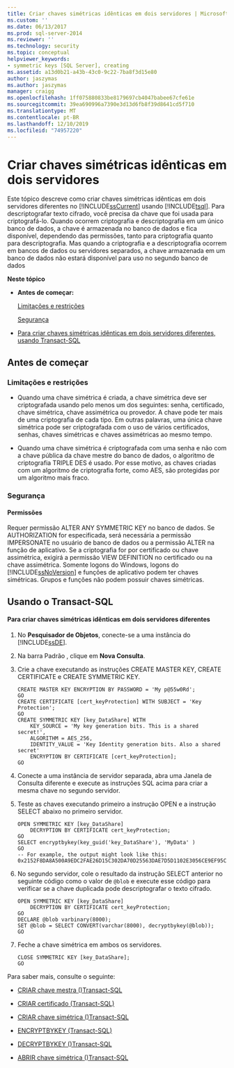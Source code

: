```yaml
---
title: Criar chaves simétricas idênticas em dois servidores | Microsoft Docs
ms.custom: ''
ms.date: 06/13/2017
ms.prod: sql-server-2014
ms.reviewer: ''
ms.technology: security
ms.topic: conceptual
helpviewer_keywords:
- symmetric keys [SQL Server], creating
ms.assetid: a13d0b21-a43b-43c0-9c22-7ba8f3d15e80
author: jaszymas
ms.author: jaszymas
manager: craigg
ms.openlocfilehash: 1ff075880833be8179697cb4047babee67cfe61e
ms.sourcegitcommit: 39ea690996a7390e3d13d6fb8f39d8641cd5f710
ms.translationtype: MT
ms.contentlocale: pt-BR
ms.lasthandoff: 12/10/2019
ms.locfileid: "74957220"
---
```

# <a name="create-identical-symmetric-keys-on-two-servers"></a>Criar chaves simétricas idênticas em dois servidores
  Este tópico descreve como criar chaves simétricas idênticas em dois servidores diferentes no [!INCLUDE[ssCurrent](../../../includes/sscurrent-md.md)] usando [!INCLUDE[tsql](../../../includes/tsql-md.md)]. Para descriptografar texto cifrado, você precisa da chave que foi usada para criptografá-lo. Quando ocorrem criptografia e descriptografia em um único banco de dados, a chave é armazenada no banco de dados e fica disponível, dependendo das permissões, tanto para criptografia quanto para descriptografia. Mas quando a criptografia e a descriptografia ocorrem em bancos de dados ou servidores separados, a chave armazenada em um banco de dados não estará disponível para uso no segundo banco de dados  
  
 **Neste tópico**  
  
-   **Antes de começar:**  
  
     [Limitações e restrições](#Restrictions)  
  
     [Segurança](#Security)  
  
-   [Para criar chaves simétricas idênticas em dois servidores diferentes, usando Transact-SQL](#TsqlProcedure)  
  
##  <a name="BeforeYouBegin"></a>Antes de começar  
  
###  <a name="Restrictions"></a>Limitações e restrições  
  
-   Quando uma chave simétrica é criada, a chave simétrica deve ser criptografada usando pelo menos um dos seguintes: senha, certificado, chave simétrica, chave assimétrica ou provedor. A chave pode ter mais de uma criptografia de cada tipo. Em outras palavras, uma única chave simétrica pode ser criptografada com o uso de vários certificados, senhas, chaves simétricas e chaves assimétricas ao mesmo tempo.  
  
-   Quando uma chave simétrica é criptografada com uma senha e não com a chave pública da chave mestre do banco de dados, o algoritmo de criptografia TRIPLE DES é usado. Por esse motivo, as chaves criadas com um algoritmo de criptografia forte, como AES, são protegidas por um algoritmo mais fraco.  
  
###  <a name="Security"></a>Segurança  
  
####  <a name="Permissions"></a>Permissões  
 Requer permissão ALTER ANY SYMMETRIC KEY no banco de dados. Se AUTHORIZATION for especificada, será necessária a permissão IMPERSONATE no usuário de banco de dados ou a permissão ALTER na função de aplicativo. Se a criptografia for por certificado ou chave assimétrica, exigirá a permissão VIEW DEFINITION no certificado ou na chave assimétrica. Somente logons do Windows, logons do [!INCLUDE[ssNoVersion](../../../includes/ssnoversion-md.md)] e funções de aplicativo podem ter chaves simétricas. Grupos e funções não podem possuir chaves simétricas.  
  
##  <a name="TsqlProcedure"></a>Usando o Transact-SQL  
  
#### <a name="to-create-identical-symmetric-keys-on-two-different-servers"></a>Para criar chaves simétricas idênticas em dois servidores diferentes  
  
1.  No **Pesquisador de Objetos**, conecte-se a uma instância do [!INCLUDE[ssDE](../../../includes/ssde-md.md)].  
  
2.  Na barra Padrão , clique em **Nova Consulta**.  
  
3.  Crie a chave executando as instruções CREATE MASTER KEY, CREATE CERTIFICATE e CREATE SYMMETRIC KEY.  
  
    ```  
    CREATE MASTER KEY ENCRYPTION BY PASSWORD = 'My p@55w0Rd';  
    GO  
    CREATE CERTIFICATE [cert_keyProtection] WITH SUBJECT = 'Key Protection';  
    GO  
    CREATE SYMMETRIC KEY [key_DataShare] WITH  
        KEY_SOURCE = 'My key generation bits. This is a shared secret!',  
        ALGORITHM = AES_256,   
        IDENTITY_VALUE = 'Key Identity generation bits. Also a shared secret'  
        ENCRYPTION BY CERTIFICATE [cert_keyProtection];  
    GO  
    ```  
  
4.  Conecte a uma instância de servidor separada, abra uma Janela de Consulta diferente e execute as instruções SQL acima para criar a mesma chave no segundo servidor.  
  
5.  Teste as chaves executando primeiro a instrução OPEN e a instrução SELECT abaixo no primeiro servidor.  
  
    ```  
    OPEN SYMMETRIC KEY [key_DataShare]   
        DECRYPTION BY CERTIFICATE cert_keyProtection;  
    GO  
    SELECT encryptbykey(key_guid('key_DataShare'), 'MyData' )  
    GO  
    -- For example, the output might look like this: 0x2152F8DA8A500A9EDC2FAE26D15C302DA70D25563DAE7D5D1102E3056CE9EF95CA3E7289F7F4D0523ED0376B155FE9C3  
    ```  
  
6.  No segundo servidor, cole o resultado da instrução SELECT anterior no seguinte código como o valor de `@blob` e execute esse código para verificar se a chave duplicada pode descriptografar o texto cifrado.  
  
    ```  
    OPEN SYMMETRIC KEY [key_DataShare]   
        DECRYPTION BY CERTIFICATE cert_keyProtection;  
    GO  
    DECLARE @blob varbinary(8000);  
    SET @blob = SELECT CONVERT(varchar(8000), decryptbykey(@blob));  
    GO  
    ```  
  
7.  Feche a chave simétrica em ambos os servidores.  
  
    ```  
    CLOSE SYMMETRIC KEY [key_DataShare];  
    GO  
    ```  
  
 Para saber mais, consulte o seguinte:   
  
-   [CRIAR chave mestra &#40;&#41;Transact-SQL](/sql/t-sql/statements/create-master-key-transact-sql)  
  
-   [CRIAR certificado &#40;Transact-SQL&#41;](/sql/t-sql/statements/create-certificate-transact-sql)  
  
-   [CRIAR chave simétrica &#40;&#41;Transact-SQL](/sql/t-sql/statements/create-symmetric-key-transact-sql)  
  
-   [ENCRYPTBYKEY &#40;Transact-SQL&#41;](/sql/t-sql/functions/encryptbykey-transact-sql)  
  
-   [DECRYPTBYKEY &#40;&#41;Transact-SQL](/sql/t-sql/functions/decryptbykey-transact-sql)  
  
-   [ABRIR chave simétrica &#40;&#41;Transact-SQL](/sql/t-sql/statements/open-symmetric-key-transact-sql)  
  
  
